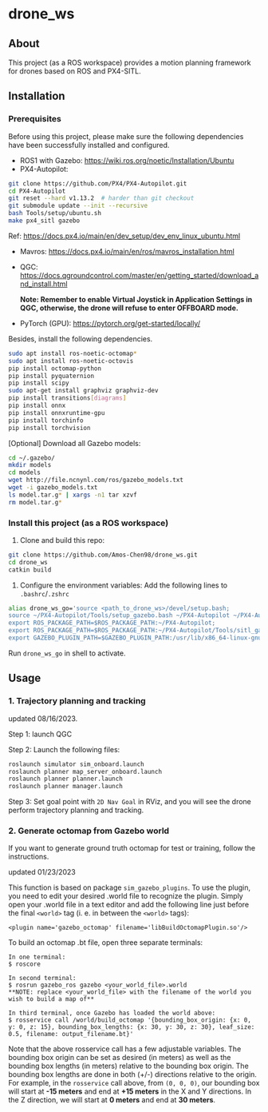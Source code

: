 # **drone_ws**

## **About**

This project (as a ROS workspace) provides a motion planning framework for drones based on ROS and PX4-SITL.

## **Installation**

### **Prerequisites**

Before using this project, please make sure the following dependencies have been successfully installed and configured.

- ROS1 with Gazebo: https://wiki.ros.org/noetic/Installation/Ubuntu
- PX4-Autopilot:

```bash
git clone https://github.com/PX4/PX4-Autopilot.git
cd PX4-Autopilot
git reset --hard v1.13.2  # harder than git checkout
git submodule update --init --recursive
bash Tools/setup/ubuntu.sh
make px4_sitl gazebo
```

Ref:  https://docs.px4.io/main/en/dev_setup/dev_env_linux_ubuntu.html

- Mavros: https://docs.px4.io/main/en/ros/mavros_installation.html

- QGC: https://docs.qgroundcontrol.com/master/en/getting_started/download_and_install.html

  **Note: Remember to enable Virtual Joystick in Application Settings in QGC, otherwise, the drone will refuse to enter OFFBOARD mode.**

- PyTorch (GPU): https://pytorch.org/get-started/locally/

Besides, install the following dependencies.

```bash
sudo apt install ros-noetic-octomap*
sudo apt install ros-noetic-octovis
pip install octomap-python
pip install pyquaternion
pip install scipy
sudo apt-get install graphviz graphviz-dev
pip install transitions[diagrams]
pip install onnx
pip install onnxruntime-gpu
pip install torchinfo
pip install torchvision
```

[Optional] Download all Gazebo models:

```bash
cd ~/.gazebo/
mkdir models
cd models
wget http://file.ncnynl.com/ros/gazebo_models.txt
wget -i gazebo_models.txt
ls model.tar.g* | xargs -n1 tar xzvf
rm model.tar.g*
```

### **Install this project (as a ROS workspace)**

1. Clone and build this repo:

```bash
git clone https://github.com/Amos-Chen98/drone_ws.git
cd drone_ws
catkin build
```

1. Configure the environment variables: Add the following lines to `.bashrc`/`.zshrc`

```bash
alias drone_ws_go='source <path_to_drone_ws>/devel/setup.bash;
source ~/PX4-Autopilot/Tools/setup_gazebo.bash ~/PX4-Autopilot ~/PX4-Autopilot/build/px4_sitl_default;
export ROS_PACKAGE_PATH=$ROS_PACKAGE_PATH:~/PX4-Autopilot;
export ROS_PACKAGE_PATH=$ROS_PACKAGE_PATH:~/PX4-Autopilot/Tools/sitl_gazebo;
export GAZEBO_PLUGIN_PATH=$GAZEBO_PLUGIN_PATH:/usr/lib/x86_64-linux-gnu/gazebo-11/plugins'
```

Run `drone_ws_go`  in shell to activate.

## **Usage**

### **1. Trajectory planning and tracking**

updated 08/16/2023.

Step 1: launch QGC

Step 2: Launch the following files:

```bash
roslaunch simulator sim_onboard.launch
roslaunch planner map_server_onboard.launch
roslaunch planner planner.launch
roslaunch planner manager.launch
```

Step 3: Set goal point with `2D Nav Goal` in RViz, and you will see the drone perform trajectory planning and tracking.

### **2. Generate octomap from Gazebo world**

If you want to generate ground truth octomap for test or training, follow the instructions.

updated 01/23/2023

This function is based on package `sim_gazebo_plugins`. To use the plugin, you need to edit your desired .world file to recognize the plugin. Simply open your .world file in a text editor and add the following line just before the final `<world>` tag (i. e. in between the `<world>` tags):

```
<plugin name='gazebo_octomap' filename='libBuildOctomapPlugin.so'/>
```

To build an octomap .bt file, open three separate terminals:

```
In one terminal:
$ roscore

In second terminal:
$ rosrun gazebo_ros gazebo <your_world_file>.world
**NOTE: replace <your_world_file> with the filename of the world you wish to build a map of**

In third terminal, once Gazebo has loaded the world above:
$ rosservice call /world/build_octomap '{bounding_box_origin: {x: 0, y: 0, z: 15}, bounding_box_lengths: {x: 30, y: 30, z: 30}, leaf_size: 0.5, filename: output_filename.bt}'
```

Note that the above rosservice call has a few adjustable variables. The bounding box origin can be set as desired (in meters) as well as the bounding box lengths (in meters) relative to the bounding box origin. The bounding box lengths are done in both (+/-) directions relative to the origin. For example, in the `rosservice` call above, from `(0, 0, 0)`, our bounding box will start at **-15 meters** and end at **+15 meters** in the X and Y directions. In the Z direction, we will start at **0 meters** and end at **30 meters**.
